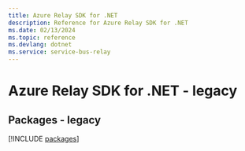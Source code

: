 ```yaml
---
title: Azure Relay SDK for .NET
description: Reference for Azure Relay SDK for .NET
ms.date: 02/13/2024
ms.topic: reference
ms.devlang: dotnet
ms.service: service-bus-relay
---
```

# Azure Relay SDK for .NET - legacy
## Packages - legacy
[!INCLUDE [packages](relay-index.md)]